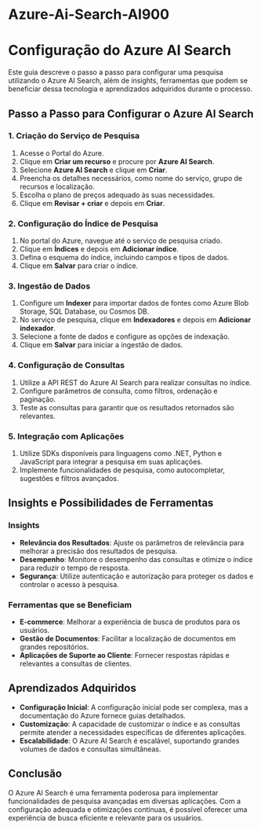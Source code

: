 # Azure-Ai-Search-AI900


# Configuração do Azure AI Search

Este guia descreve o passo a passo para configurar uma pesquisa utilizando o Azure AI Search, além de insights, ferramentas que podem se beneficiar dessa tecnologia e aprendizados adquiridos durante o processo.

## Passo a Passo para Configurar o Azure AI Search

### 1. Criação do Serviço de Pesquisa
1. Acesse o Portal do Azure.
2. Clique em **Criar um recurso** e procure por **Azure AI Search**.
3. Selecione **Azure AI Search** e clique em **Criar**.
4. Preencha os detalhes necessários, como nome do serviço, grupo de recursos e localização.
5. Escolha o plano de preços adequado às suas necessidades.
6. Clique em **Revisar + criar** e depois em **Criar**.

### 2. Configuração do Índice de Pesquisa
1. No portal do Azure, navegue até o serviço de pesquisa criado.
2. Clique em **Índices** e depois em **Adicionar índice**.
3. Defina o esquema do índice, incluindo campos e tipos de dados.
4. Clique em **Salvar** para criar o índice.

### 3. Ingestão de Dados
1. Configure um **Indexer** para importar dados de fontes como Azure Blob Storage, SQL Database, ou Cosmos DB.
2. No serviço de pesquisa, clique em **Indexadores** e depois em **Adicionar indexador**.
3. Selecione a fonte de dados e configure as opções de indexação.
4. Clique em **Salvar** para iniciar a ingestão de dados.

### 4. Configuração de Consultas
1. Utilize a API REST do Azure AI Search para realizar consultas no índice.
2. Configure parâmetros de consulta, como filtros, ordenação e paginação.
3. Teste as consultas para garantir que os resultados retornados são relevantes.

### 5. Integração com Aplicações
1. Utilize SDKs disponíveis para linguagens como .NET, Python e JavaScript para integrar a pesquisa em suas aplicações.
2. Implemente funcionalidades de pesquisa, como autocompletar, sugestões e filtros avançados.

## Insights e Possibilidades de Ferramentas

### Insights
- **Relevância dos Resultados**: Ajuste os parâmetros de relevância para melhorar a precisão dos resultados de pesquisa.
- **Desempenho**: Monitore o desempenho das consultas e otimize o índice para reduzir o tempo de resposta.
- **Segurança**: Utilize autenticação e autorização para proteger os dados e controlar o acesso à pesquisa.

### Ferramentas que se Beneficiam
- **E-commerce**: Melhorar a experiência de busca de produtos para os usuários.
- **Gestão de Documentos**: Facilitar a localização de documentos em grandes repositórios.
- **Aplicações de Suporte ao Cliente**: Fornecer respostas rápidas e relevantes a consultas de clientes.

## Aprendizados Adquiridos

- **Configuração Inicial**: A configuração inicial pode ser complexa, mas a documentação do Azure fornece guias detalhados.
- **Customização**: A capacidade de customizar o índice e as consultas permite atender a necessidades específicas de diferentes aplicações.
- **Escalabilidade**: O Azure AI Search é escalável, suportando grandes volumes de dados e consultas simultâneas.

## Conclusão

O Azure AI Search é uma ferramenta poderosa para implementar funcionalidades de pesquisa avançadas em diversas aplicações. Com a configuração adequada e otimizações contínuas, é possível oferecer uma experiência de busca eficiente e relevante para os usuários.

